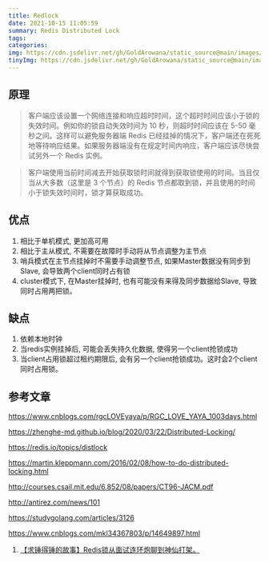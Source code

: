 ```yaml
---
title: Redlock
date: 2021-10-15 11:05:59
summary: Redis Distributed Lock
tags:
categories:
img: https://cdn.jsdelivr.net/gh/GoldArowana/static_source@main/images/cover/co128-m.jpg
tinyImg: https://cdn.jsdelivr.net/gh/GoldArowana/static_source@main/images/tiny/cover/co128.jpg
---
```


## 原理

> 客户端应该设置一个网络连接和响应超时时间，这个超时时间应该小于锁的失效时间。例如你的锁自动失效时间为 10 秒，则超时时间应该在 5-50 毫秒之间。这样可以避免服务器端 Redis 已经挂掉的情况下，客户端还在死死地等待响应结果。如果服务器端没有在规定时间内响应，客户端应该尽快尝试另外一个 Redis 实例。

> 客户端使用当前时间减去开始获取锁时间就得到获取锁使用的时间。当且仅当从大多数（这里是 3 个节点）的 Redis 节点都取到锁，并且使用的时间小于锁失效时间时，锁才算获取成功。

## 优点
1. 相比于单机模式, 更加高可用
2. 相比于主从模式, 不需要在故障时手动将从节点调整为主节点
3. 哨兵模式在主节点挂掉时不需要手动调整节点, 如果Master数据没有同步到Slave, 会导致两个client同时占有锁
4. cluster模式下, 在Master挂掉时, 也有可能没有来得及同步数据给Slave, 导致同时占用两把锁。

## 缺点
1. 依赖本地时钟
2. 当redis实例挂掉后, 可能会丢失持久化数据, 使得另一个client抢锁成功
3. 当client占用锁超过租约期限后, 会有另一个client抢锁成功。这时会2个client同时占用锁。

## 参考文章
https://www.cnblogs.com/rgcLOVEyaya/p/RGC_LOVE_YAYA_1003days.html

https://zhenghe-md.github.io/blog/2020/03/22/Distributed-Locking/

https://redis.io/topics/distlock

https://martin.kleppmann.com/2016/02/08/how-to-do-distributed-locking.html

http://courses.csail.mit.edu/6.852/08/papers/CT96-JACM.pdf

http://antirez.com/news/101

https://studygolang.com/articles/3126

https://www.cnblogs.com/mkl34367803/p/14649897.html

1. [【求锤得锤的故事】Redis锁从面试连环炮聊到神仙打架。](https://segmentfault.com/a/1190000022024288)